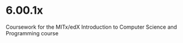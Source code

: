 6.00.1x
=======

Coursework for the MITx/edX Introduction to Computer Science and Programming course
